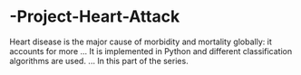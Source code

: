 # -Project-Heart-Attack
Heart disease is the major cause of morbidity and mortality globally: it accounts for more ... It is implemented in Python and different classification algorithms are used. ... In this part of the series.
